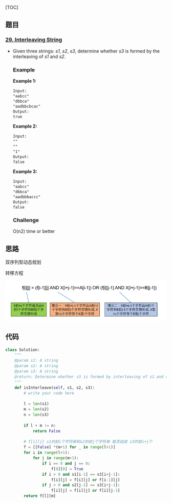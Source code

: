 [TOC]

## 题目

### [29. Interleaving String](https://www.lintcode.com/problem/interleaving-string/description)

- Given three strings: *s1*, *s2*, *s3*, determine whether *s3* is formed by the interleaving of *s1* and *s2*.

  ### Example

  **Example 1:**

  ```
  Input:
  "aabcc"
  "dbbca"
  "aadbbcbcac"
  Output:
  true
  ```

  **Example 2:**

  ```
  Input:
  ""
  ""
  "1"
  Output:
  false
  ```

  **Example 3:**

  ```
  Input:
  "aabcc"
  "dbbca"
  "aadbbbaccc"
  Output:
  false
  ```

  ### Challenge

  O(n2) time or better

## 思路

双序列型动态规划

转移方程

![](../../assets/29.interleaving-string.png)

## 代码

```python
class Solution:
    """
    @param s1: A string
    @param s2: A string
    @param s3: A string
    @return: Determine whether s3 is formed by interleaving of s1 and s2
    """
    def isInterleave(self, s1, s2, s3):
        # write your code here
        
        l = len(s1)
        m = len(s2)
        n = len(s3)
        
        if l + m != n:
            return False
        
        # f[i][j] s1的前i个字符串和s2的前j个字符串 能否组成 s3的前i+j个
        f = [[False] *(m+1) for _ in range(l+1)]
        for i in range(l+1):
            for j in range(m+1):
                if i == 0 and j == 0:
                    f[0][0] = True
                if i > 0 and s1[i-1] == s3[i+j-1]:
                    f[i][j] = f[i][j] or f[i-1][j]
                if j > 0 and s2[j-1] == s3[i+j-1]:
                    f[i][j] = f[i][j] or f[i][j-1]
        return f[l][m]        
```

